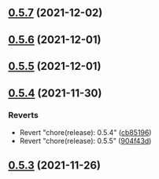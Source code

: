 ## [0.5.7](https://github.com/vegaprotocol/token-frontend/compare/0.5.6...0.5.7) (2021-12-02)



## [0.5.6](https://github.com/vegaprotocol/token-frontend/compare/0.5.5...0.5.6) (2021-12-01)



## [0.5.5](https://github.com/vegaprotocol/token-frontend/compare/0.5.4...0.5.5) (2021-12-01)



## [0.5.4](https://github.com/vegaprotocol/token-frontend/compare/0.5.3...0.5.4) (2021-11-30)


### Reverts

* Revert "chore(release): 0.5.4" ([cb85196](https://github.com/vegaprotocol/token-frontend/commit/cb851965f51b5b84a8cf948d79bf8df22c7e3ec2))
* Revert "chore(release): 0.5.5" ([904f43d](https://github.com/vegaprotocol/token-frontend/commit/904f43d75c91d0fbc4d9fc9ab4762e7b0061e022))



## [0.5.3](https://github.com/vegaprotocol/token-frontend/compare/0.5.2...0.5.3) (2021-11-26)




